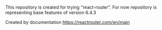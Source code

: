 This repository is created for trying "react-router". 
For now repository is representing base features of version 6.4.3

Created by documentation https://reactrouter.com/en/main
